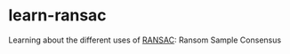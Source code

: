# learn-ransac

Learning about the different uses of [RANSAC](https://en.wikipedia.org/wiki/Random_sample_consensus): Ransom Sample Consensus
